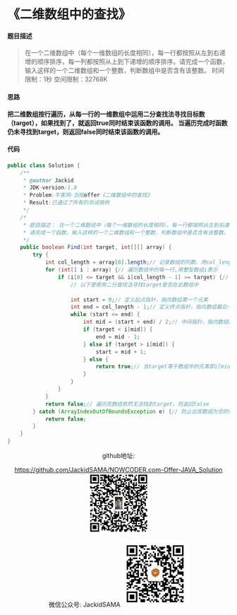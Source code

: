 # 《二维数组中的查找》
#### 题目描述
>在一个二维数组中（每个一维数组的长度相同），每一行都按照从左到右递增的顺序排序，每一列都按照从上到下递增的顺序排序。请完成一个函数，输入这样的一个二维数组和一个整数，判断数组中是否含有该整数。
时间限制：1秒 空间限制：32768K
#### 思路
__把二维数组按行遍历，从每一行的一维数组中运用二分查找法寻找目标数（target），如果找到了，就返回true同时结束该函数的调用。
当遍历完成时函数仍未寻找到target，则返回false同时结束该函数的调用。__
#### 代码
```java
public class Solution {
	/**
	 * @author Jackid
	 * JDK-version:1.8
	 * Problem:牛客网-剑指offer《二维数组中的查找》
	 * Result:已通过了所有的测试用例
	 */
	/*
	 * 题目描述： 在一个二维数组中（每个一维数组的长度相同），每一行都按照从左到右递增的顺序排序，每一列都按照从上到下递增的顺序排序。
	 * 请完成一个函数，输入这样的一个二维数组和一个整数，判断数组中是否含有该整数。
	 */
	public boolean Find(int target, int[][] array) {
		try {
			int col_length = array[0].length;// 记录数组的列数，用col_length表示
			for (int[] i : array) {// 遍历数组中的每一行,用整型数组i表示
				if (i[0] <= target && i[col_length - 1] >= target) {// 判断target是否在此数组范围中，不存在则开始二维数组下一行的遍历
					// 以下是使用二分查找法寻找target是否在此数组中

					int start = 0;// 定义起点指针，指向数组第一个元素
					int end = col_length - 1;// 定义终点指针，指向数组最后一个元素
					while (start <= end) {
						int mid = (start + end) / 2;// 中间指针，指向数组的中间元素
						if (target < i[mid]) {
							end = mid - 1;
						} else if (target > i[mid]) {
							start = mid + 1;
						} else {
							return true;// 当target等于数组中的元素即i[mid]时，为已经找到的情况，直接返回true，函数调用结束。
						}
					}
				}
			}
			return false;// 遍历完数组依然无法找到target，则返回false
		} catch (ArrayIndexOutOfBoundsException e) {// 防止出现数组为空的情况，直接返回false
			return false;
		}
	}
}
```
<div align="center">
github地址:

https://github.com/JackidSAMA/NOWCODER.com-Offer-JAVA_Solution
<img src="./images/github_qrcode.png" width="135"/>

微信公众号:
JackidSAMA
<img src="./images/wechat_qrcode.jpg" width="150"/>

</div>